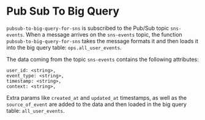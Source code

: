 # Pub Sub To Big Query

`pubsub-to-big-query-for-sns` is subscribed to the Pub/Sub topic `sns-events`. 
When a message arrives on the `sns-events` topic, the function `pubsub-to-big-query-for-sns` takes the message 
formats it and then loads it into the big query table: `ops.all_user_events`.

The data coming from the topic `sns-events` contains the following attributes:
```
user_id: <string>,
event_type: <string>,
timestamp: <string>,
context: <string>,
```

Extra params like `created_at` and `updated_at` timestamps, as well as the `source_of_event` are added to the data
and then loaded in the big query table: `all_user_events`.
